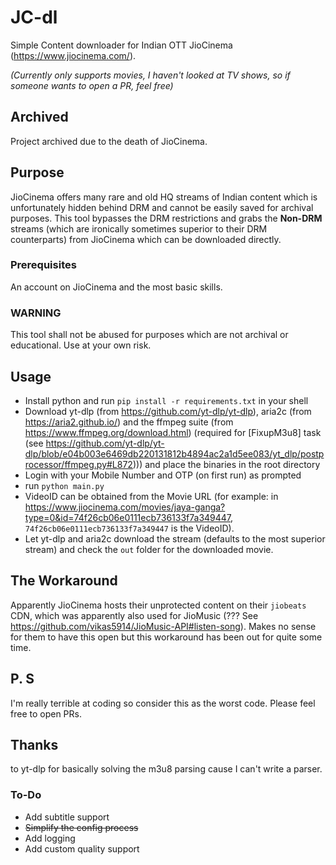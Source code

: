# JC-dl
Simple Content downloader for Indian OTT JioCinema (https://www.jiocinema.com/).

*(Currently only supports movies, I haven't looked at TV shows, so if someone wants to open a PR, feel free)*

## Archived
Project archived due to the death of JioCinema.

## Purpose
JioCinema offers many rare and old HQ streams of Indian content which is unfortunately hidden behind DRM and cannot be easily saved for archival purposes. This tool bypasses the DRM restrictions and grabs the **Non-DRM** streams (which are ironically sometimes superior to their DRM counterparts) from JioCinema which can be downloaded directly.

### Prerequisites
An account on JioCinema and the most basic skills.

### WARNING
This tool shall not be abused for purposes which are not archival or educational. Use at your own risk.

## Usage
* Install python and run `pip install -r requirements.txt` in your shell
* Download yt-dlp (from https://github.com/yt-dlp/yt-dlp), aria2c (from https://aria2.github.io/) and the ffmpeg suite (from https://www.ffmpeg.org/download.html)
(required for [FixupM3u8] task (see https://github.com/yt-dlp/yt-dlp/blob/e04b003e6469db220131812b4894ac2a1d5ee083/yt_dlp/postprocessor/ffmpeg.py#L872))) and place the binaries in the root directory
* Login with your Mobile Number and OTP (on first run) as prompted
* run `python main.py`
* VideoID can be obtained from the Movie URL (for example: in https://www.jiocinema.com/movies/jaya-ganga?type=0&id=74f26cb06e0111ecb736133f7a349447, `74f26cb06e0111ecb736133f7a349447` is the VideoID). 
* Let yt-dlp and aria2c download the stream (defaults to the most superior stream) and check the `out` folder for the downloaded movie.

## The Workaround
Apparently JioCinema hosts their unprotected content on their `jiobeats` CDN, which was apparently also used for JioMusic (??? See https://github.com/vikas5914/JioMusic-API#listen-song). 
Makes no sense for them to have this open but this workaround has been out for quite some time.

## P. S
I'm really terrible at coding so consider this as the worst code. Please feel free to open PRs.

## Thanks
to yt-dlp for basically solving the m3u8 parsing cause I can't write a parser.

### To-Do
* Add subtitle support
* ~~Simplify the config process~~
* Add logging
* Add custom quality support
